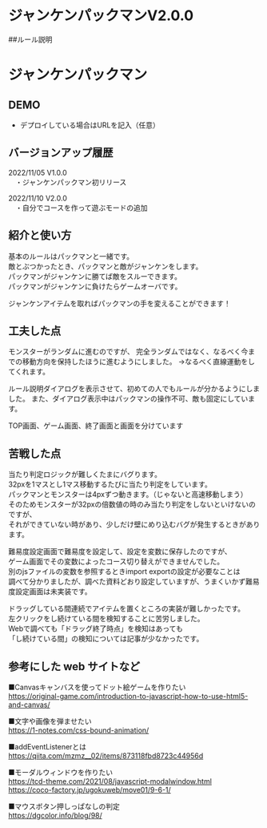 # ジャンケンパックマンV2.0.0
##ルール説明



# ジャンケンパックマン


## DEMO

  - デプロイしている場合はURLを記入（任意）


## バージョンアップ履歴
2022/11/05    V1.0.0  
　・ジャンケンパックマン初リリース  
  
2022/11/10    V2.0.0  
　・自分でコースを作って遊ぶモードの追加  


## 紹介と使い方
基本のルールはパックマンと一緒です。  
敵とぶつかったとき、パックマンと敵がジャンケンをします。  
パックマンがジャンケンに勝てば敵をスルーできます。  
パックマンがジャンケンに負けたらゲームオーバです。  

ジャンケンアイテムを取ればパックマンの手を変えることができます！



## 工夫した点
モンスターがランダムに進むのですが、
完全ランダムではなく、なるべく今までの移動方向を保持したほうに進むようにしました。
→なるべく直線運動をしてくれます。

ルール説明ダイアログを表示させて、初めての人でもルールが分かるようにしました。
また、ダイアログ表示中はパックマンの操作不可、敵も固定にしています。

TOP画面、ゲーム画面、終了画面と画面を分けています



## 苦戦した点
当たり判定ロジックが難しくたまにバグります。  
32pxを1マスとし1マス移動するたびに当たり判定をしています。  
パックマンとモンスターは4pxずつ動きます。（じゃないと高速移動しまう）  
そのためモンスターが32pxの倍数値の時のみ当たり判定をしないといけないのですが、  
それができていない時があり、少しだけ壁にめり込むバグが発生するときがあります。  

難易度設定画面で難易度を設定して、設定を変数に保存したのですが、  
ゲーム画面でその変数によったコース切り替えができませんでした。  
別のjsファイルの変数を参照するときimport exportの設定が必要なことは  
調べて分かりましたが、調べた資料どおり設定していますが、うまくいかず難易度設定画面は未実装です。  


ドラッグしている間連続でアイテムを置くところの実装が難しかったです。  
左クリックをし続けている間を検知することに苦労しました。  
Webで調べても「ドラッグ終了時点」を検知はあっても  
「し続けている間」の検知については記事が少なかったです。  





## 参考にした web サイトなど
■Canvasキャンバスを使ってドット絵ゲームを作りたい  
https://original-game.com/introduction-to-javascript-how-to-use-html5-and-canvas/

■文字や画像を弾ませたい  
https://1-notes.com/css-bound-animation/

■addEventListenerとは  
https://qiita.com/mzmz__02/items/873118fbd8723c44956d

■モーダルウィンドウを作りたい  
https://tcd-theme.com/2021/08/javascript-modalwindow.html  
https://coco-factory.jp/ugokuweb/move01/9-6-1/


■マウスボタン押しっぱなしの判定  
https://dgcolor.info/blog/98/

